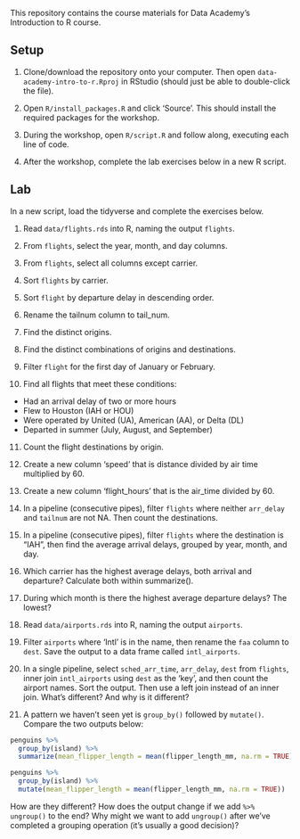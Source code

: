 
This repository contains the course materials for Data Academy’s
Introduction to R course.

## Setup

1.  Clone/download the repository onto your computer. Then open
    `data-academy-intro-to-r.Rproj` in RStudio (should just be able to
    double-click the file).

2.  Open `R/install_packages.R` and click ‘Source’. This should install
    the required packages for the workshop.

3.  During the workshop, open `R/script.R` and follow along, executing
    each line of code.

4.  After the workshop, complete the lab exercises below in a new R
    script.

## Lab

In a new script, load the tidyverse and complete the exercises below.

1.  Read `data/flights.rds` into R, naming the output `flights`.

2.  From `flights`, select the year, month, and day columns.

3.  From `flights`, select all columns except carrier.

4.  Sort `flights` by carrier.

5.  Sort `flight` by departure delay in descending order.

6.  Rename the tailnum column to tail_num.

7.  Find the distinct origins.

8.  Find the distinct combinations of origins and destinations.

9.  Filter `flight` for the first day of January or February.

10. Find all flights that meet these conditions:

- Had an arrival delay of two or more hours
- Flew to Houston (IAH or HOU)
- Were operated by United (UA), American (AA), or Delta (DL)
- Departed in summer (July, August, and September)

11. Count the flight destinations by origin.

12. Create a new column ‘speed’ that is distance divided by air time
    multiplied by 60.

13. Create a new column ‘flight_hours’ that is the air_time divided by
    60.

14. In a pipeline (consecutive pipes), filter `flights` where neither
    `arr_delay` and `tailnum` are not NA. Then count the destinations.

15. In a pipeline (consecutive pipes), filter `flights` where the
    destination is “IAH”, then find the average arrival delays, grouped
    by year, month, and day.

16. Which carrier has the highest average delays, both arrival and
    departure? Calculate both within summarize().

17. During which month is there the highest average departure delays?
    The lowest?

18. Read `data/airports.rds` into R, naming the output `airports`.

19. Filter `airports` where ‘Intl’ is in the name, then rename the `faa`
    column to `dest`. Save the output to a data frame called
    `intl_airports`.

20. In a single pipeline, select `sched_arr_time`, `arr_delay`, `dest`
    from `flights`, inner join `intl_airports` using `dest` as the
    ‘key’, and then count the airport names. Sort the output. Then use a
    left join instead of an inner join. What’s different? And why is it
    different?

21. A pattern we haven’t seen yet is `group_by()` followed by
    `mutate()`. Compare the two outputs below:

``` r
penguins %>% 
  group_by(island) %>% 
  summarize(mean_flipper_length = mean(flipper_length_mm, na.rm = TRUE))

penguins %>% 
  group_by(island) %>% 
  mutate(mean_flipper_length = mean(flipper_length_mm, na.rm = TRUE))
```

How are they different? How does the output change if we add
`%>% ungroup()` to the end? Why might we want to add `ungroup()` after
we’ve completed a grouping operation (it’s usually a good decision)?

